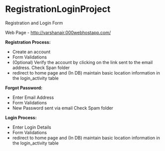 # RegistrationLoginProject
Registration and Login Form

Web Page - http://varshanair.000webhostapp.com/

**Registration Process:**
- Create an account
- Form Validations
- (Optional) Verify the account by clicking on the link sent to the email address. Check Span folder
- redirect to home page  and (In DB) maintain basic location information in the login_activity table

**Forgot Password:**
- Enter Email Address
- Form Validations
- New Password sent via email Check Spam folder

**Login Process:**
- Enter Login Details
- Form Validations
- redirect to home page  and (In DB) maintain basic location information in the login_activity table


